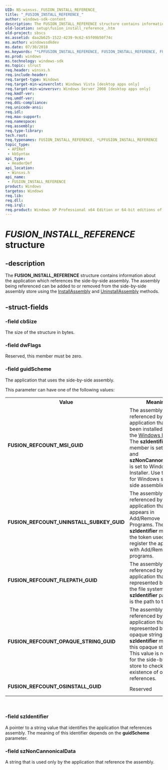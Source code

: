 ```yaml
---
UID: NS:winsxs._FUSION_INSTALL_REFERENCE_
title: "_FUSION_INSTALL_REFERENCE_"
author: windows-sdk-content
description: The FUSION_INSTALL_REFERENCE structure contains information about the application which references the side-by-side assembly.
old-location: setup\fusion_install_reference_.htm
old-project: sbscs
ms.assetid: daa2b625-1522-4239-9c62-65f09b50f74c
ms.author: windowssdkdev
ms.date: 07/30/2018
ms.keywords: "*LPFUSION_INSTALL_REFERENCE, FUSION_INSTALL_REFERENCE, FUSION_INSTALL_REFERENCE , FUSION_INSTALL_REFERENCE structure [Side-by-side Assemblies], FUSION_REFCOUNT_FILEPATH_GUID, FUSION_REFCOUNT_MSI_GUID, FUSION_REFCOUNT_OPAQUE_STRING_GUID, FUSION_REFCOUNT_OSINSTALL_GUID, FUSION_REFCOUNT_UNINSTALL_SUBKEY_GUID, LPFUSION_INSTALL_REFERENCE, LPFUSION_INSTALL_REFERENCE structure pointer [Side-by-side Assemblies], _FUSION_INSTALL_REFERENCE_, setup.fusion_install_reference_, winsxs/FUSION_INSTALL_REFERENCE, winsxs/LPFUSION_INSTALL_REFERENCE"
ms.prod: windows
ms.technology: windows-sdk
ms.topic: struct
req.header: winsxs.h
req.include-header: 
req.target-type: Windows
req.target-min-winverclnt: Windows Vista [desktop apps only]
req.target-min-winversvr: Windows Server 2008 [desktop apps only]
req.kmdf-ver: 
req.umdf-ver: 
req.ddi-compliance: 
req.unicode-ansi: 
req.idl: 
req.max-support: 
req.namespace: 
req.assembly: 
req.type-library: 
tech.root: 
req.typenames: FUSION_INSTALL_REFERENCE, *LPFUSION_INSTALL_REFERENCE
topic_type:
 - APIRef
 - kbSyntax
api_type:
 - HeaderDef
api_location:
 - Winsxs.h
api_name:
 - FUSION_INSTALL_REFERENCE
product: Windows
targetos: Windows
req.lib: 
req.dll: 
req.irql: 
req.product: Windows XP Professional x64 Edition or 64-bit editions of     Windows Server 2003
---
```


# _FUSION_INSTALL_REFERENCE_ structure


## -description


The <b>FUSION_INSTALL_REFERENCE</b> structure contains information about the application which references the side-by-side assembly. The assembly being referenced can be added to or removed from the side-by-side assembly store using the <a href="https://msdn.microsoft.com/aff1da20-9e82-43d5-b601-f73ee2dba0fe">InstallAssembly</a> and <a href="https://msdn.microsoft.com/b492e93c-73f2-4d68-ae1a-c82e9ec36a72">UninstallAssembly</a> methods.


## -struct-fields




### -field cbSize

The size of the structure in bytes.


### -field dwFlags

Reserved, this member must be zero.


### -field guidScheme

The application  that uses the side-by-side assembly.


 This parameter can have one of the following values:



<table>
<tr>
<th>Value</th>
<th>Meaning</th>
</tr>
<tr>
<td width="40%"><a id="FUSION_REFCOUNT_MSI_GUID"></a><a id="fusion_refcount_msi_guid"></a><dl>
<dt><b>FUSION_REFCOUNT_MSI_GUID</b></dt>
</dl>
</td>
<td width="60%">
The assembly is referenced by an application that has been installed by using the <a href="https://msdn.microsoft.com/c90b8cbe-d7a1-44ad-ae65-80115bd55e4f">Windows Installer</a>. The <b>szIdentifier</b> member is set to MSI, and <b>szNonCannonicalData</b> is set to Windows Installer. Use this value for Windows side-by-side assemblies.

</td>
</tr>
<tr>
<td width="40%"><a id="FUSION_REFCOUNT_UNINSTALL_SUBKEY_GUID"></a><a id="fusion_refcount_uninstall_subkey_guid"></a><dl>
<dt><b>FUSION_REFCOUNT_UNINSTALL_SUBKEY_GUID</b></dt>
</dl>
</td>
<td width="60%">
The assembly is referenced by an application that appears in Add/Remove Programs. The <b>szIdentifier</b> member is the token used to register the application with Add/Remove programs.

</td>
</tr>
<tr>
<td width="40%"><a id="FUSION_REFCOUNT_FILEPATH_GUID"></a><a id="fusion_refcount_filepath_guid"></a><dl>
<dt><b>FUSION_REFCOUNT_FILEPATH_GUID</b></dt>
</dl>
</td>
<td width="60%">
The assembly is referenced by an application that is represented by a file in the file system. The <b>szIdentifier</b> parameter is the path to this file.

</td>
</tr>
<tr>
<td width="40%"><a id="FUSION_REFCOUNT_OPAQUE_STRING_GUID"></a><a id="fusion_refcount_opaque_string_guid"></a><dl>
<dt><b>FUSION_REFCOUNT_OPAQUE_STRING_GUID</b></dt>
</dl>
</td>
<td width="60%">
The assembly is referenced by an application that is only represented by an opaque string. The <b>szIdentifier</b> member is this opaque string. This value is required for the side-by-side store to check for the existence of opaque references.

</td>
</tr>
<tr>
<td width="40%"><a id="FUSION_REFCOUNT_OSINSTALL_GUID"></a><a id="fusion_refcount_osinstall_guid"></a><dl>
<dt><b>FUSION_REFCOUNT_OSINSTALL_GUID</b></dt>
</dl>
</td>
<td width="60%">
Reserved

</td>
</tr>
</table>
 


### -field szIdentifier

A pointer to a string value that identifies the application that references assembly. The meaning of this identifier depends on the <b>guidScheme</b> parameter.


### -field szNonCannonicalData

A string that is used only by the application that reference the assembly.

